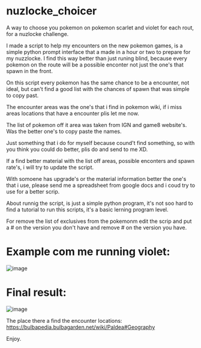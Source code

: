 # nuzlocke_choicer
A way to choose you pokemon on pokemon scarlet and violet for each rout, for a nuzlocke challenge.

I made a script to help my encounters on the new pokemon games, is a simple python prompt interface that a made in a hour or two to prepare for my nuzzlocke. I find this way better than just runing blind, because every pokemon on the route will be a possible enconter not just the one's that spawn in the front.

On this script every pokemon has the same chance to be a encounter, not ideal, but can't find a good list with the chances of spawn that was simple to copy past.

The encounter areas was the one's that i find in pokemon wiki, if i miss areas locations that have a encounter plis let me now.

The list of pokemon off it area was taken from IGN and game8 website's. Was the better one's to copy paste the names.

Just something that i do for myself because cound't find something, so with you think you could do better, plis do and send to me XD.

If a find better material with the list off areas, possible enconters and spawn rate's, i will try to update the script.

With somoene has upgrade's or the material information better the one's that i use, please send me a spreadsheet from google docs and i coud try to use for a better scrip.

About runnig the script, is just a simple python program, it's not soo hard to find a tutorial to run this scripts, it's a basic lerning program level.

For remove the list of exclusives from the pokemonm edit the scrip and put a # on the version you don't have and remove # on the version you have. 
# Example com me running violet:

![image](https://user-images.githubusercontent.com/22967917/204164122-cad4344d-f6cf-4be4-a5d8-bc7b91d89dbf.png)

# Final result:

![image](https://user-images.githubusercontent.com/22967917/204164149-66c6c1cf-0a6d-4b24-bb48-9a2227d6d487.png)

The place there a find the encounter locations:
https://bulbapedia.bulbagarden.net/wiki/Paldea#Geography

Enjoy.
